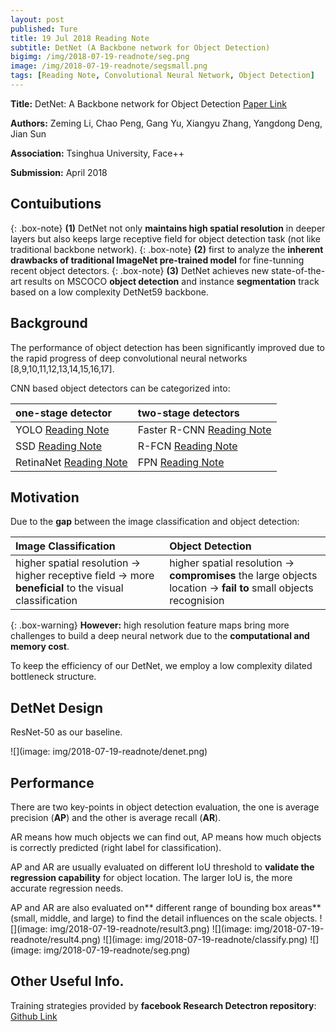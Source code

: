 ```yaml
---
layout: post
published: Ture
title: 19 Jul 2018 Reading Note
subtitle: DetNet (A Backbone network for Object Detection)
bigimg: /img/2018-07-19-readnote/seg.png
image: /img/2018-07-19-readnote/segsmall.png
tags: [Reading Note, Convolutional Neural Network, Object Detection]
---
```


**Title:** DetNet: A Backbone network for Object Detection [Paper Link](https://arxiv.org/abs/1804.06215)

**Authors:** Zeming Li, Chao Peng, Gang Yu, Xiangyu Zhang, Yangdong Deng, Jian Sun

**Association:** Tsinghua University, Face++

**Submission:** April 2018


## Contuibutions

{: .box-note}
**(1)** DetNet not only **maintains high spatial resolution** in deeper layers but also keeps large receptive field for object detection task (not like traditional backbone network).
{: .box-note}
**(2)** first to analyze the **inherent drawbacks of traditional ImageNet pre-trained model** for fine-tunning recent object detectors.
{: .box-note}
**(3)** DetNet achieves new state-of-the-art results on MSCOCO **object detection** and instance **segmentation** track based on a low complexity DetNet59 backbone.

## Background

The performance of object detection has been significantly improved due to the rapid progress of deep convolutional neural networks [8,9,10,11,12,13,14,15,16,17].

CNN based object detectors can be categorized into:

| one-stage detector | two-stage detectors |
| :------ |:--- | 
| YOLO [Reading Note](https://xuuuuuuchen.github.io/2018-07-19-readnote/) | Faster R-CNN [Reading Note](https://xuuuuuuchen.github.io/2018-07-19-readnote/)| 
| SSD [Reading Note](https://xuuuuuuchen.github.io/2018-07-19-readnote/) | R-FCN [Reading Note](https://xuuuuuuchen.github.io/2018-07-19-readnote/)| 
| RetinaNet [Reading Note](https://xuuuuuuchen.github.io/2018-07-19-readnote/) | FPN [Reading Note](https://xuuuuuuchen.github.io/2018-07-19-readnote/)| 


## Motivation

Due to the **gap** between the image classification and object detection:

| Image Classification | Object Detection |
| :------ |:--- | 
| higher spatial resolution -> higher receptive field -> more **beneficial** to the visual classification | higher spatial resolution -> **compromises** the large objects location -> **fail to** small objects recognision| 

{: .box-warning}
**However:** high resolution feature maps bring more challenges to build a deep neural network due to the **computational and memory cost**.

To keep the efficiency of our DetNet, we employ a low complexity dilated bottleneck structure. 


## DetNet Design

ResNet-50 as our baseline.

![](image: img/2018-07-19-readnote/denet.png)

## Performance

There are two key-points in object detection evaluation, the one is average precision (**AP**) and the other is average recall (**AR**). 

AR means how much objects we can find out, 
AP means how much objects is correctly predicted (right label for classification). 

AP and AR are usually evaluated on different IoU threshold to **validate the regression capability** for object location. The larger IoU is, the more accurate regression needs. 

AP and AR are also evaluated on** different range of bounding box areas** (small, middle, and large) to find the detail influences on the scale objects.
![](image: img/2018-07-19-readnote/result3.png) 
![](image: img/2018-07-19-readnote/result4.png) 
![](image: img/2018-07-19-readnote/classify.png) 
![](image: img/2018-07-19-readnote/seg.png) 

## Other Useful Info.

Training strategies provided by **facebook Research Detectron repository**: [Github Link]( https://github.com/facebookresearch/Detectron)






